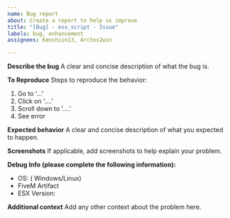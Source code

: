 ```yaml
---
name: Bug report
about: Create a report to help us improve
title: "[Bug] - esx_script - Issue"
labels: bug, enhancement
assignees: Kenshiin13, Arctos2win

---
```


**Describe the bug**
A clear and concise description of what the bug is.

**To Reproduce**
Steps to reproduce the behavior:
1. Go to '...'
2. Click on '....'
3. Scroll down to '....'
4. See error

**Expected behavior**
A clear and concise description of what you expected to happen.

**Screenshots**
If applicable, add screenshots to help explain your problem.

**Debug Info (please complete the following information):**
 - OS: ( Windows/Linux)
 -  FiveM Artifact
 - ESX Version:

**Additional context**
Add any other context about the problem here.
